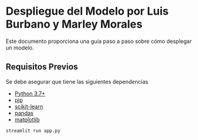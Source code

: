 # Despliegue del Modelo por Luis Burbano y Marley Morales

Este documento proporciona una guía paso a paso sobre cómo desplegar un modelo.

## Requisitos Previos

Se debe asegurar que tiene las siguientes dependencias

- [Python 3.7+](https://www.python.org/downloads/)
- [pip](https://pip.pypa.io/en/stable/installation/)
- [scikit-learn](https://scikit-learn.org/stable/install.html)
- [pandas](https://pandas.pydata.org/pandas-docs/stable/getting_started/install.html)
- [matplotlib](https://matplotlib.org/stable/users/installing.html)

```bash
streamlit run app.py
